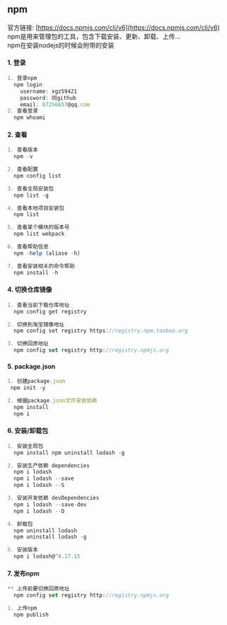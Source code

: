 ## npm
官方链接: 
 [https://docs.npmjs.com/cli/v6](https://docs.npmjs.com/cli/v6)
 npm是用来管理包的工具，包含下载安装、更新、卸载、上传...  
  npm在安装nodejs的时候会附带的安装 

#### 1. 登录
```js
1. 登录npm
  npm login
    username: xgz59421
    password: 同github
    email: 87256657@qq.com
2. 查看登录
  npm whoami 
```

#### 2. 查看
```js
1. 查看版本
  npm -v

2. 查看配置
  npm config list

3. 查看全局安装包
  npm list -g

4. 查看本地项目安装包
  npm list

5. 查看某个模块的版本号
  npm list webpack

6. 查看帮助信息
  npm -help (aliase -h) 

7. 查看安装相关的命令帮助
  npm install -h
```

#### 4. 切换仓库镜像
```js
1. 查看当前下载仓库地址
  npm config get registry 

2. 切换到淘宝镜像地址
  npm config set registry https://registry.npm.taobao.org 

3. 切换回原地址
  npm config set registry http://registry.npmjs.org 
```

#### 5. package.json
```js
1. 创建package.json
 npm init -y

2. 根据package.json文件安装依赖
  npm install
  npm i
```
#### 6. 安装/卸载包
```js
1. 安装全局包
  npm install npm uninstall lodash -g 

2. 安装生产依赖 dependencies
  npm i lodash
  npm i lodash --save
  npm i lodash --S

3. 安装开发依赖 devDependencies
  npm i lodash --save-dev
  npm i lodash --D

4. 卸载包
  npm uninstall lodash
  npm uninstall lodash -g

5. 安装版本
  npm i lodash@^4.17.15
```

#### 7. 发布npm
```js
** 上传前要切换回原地址
  npm config set registry http://registry.npmjs.org 

1. 上传npm
  npm publish  
```




